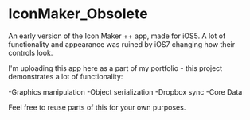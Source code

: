 IconMaker_Obsolete
==================

An early version of the Icon Maker ++ app, made for iOS5. A lot of functionality and appearance was ruined by iOS7 changing how their controls look.

I'm uploading this app here as a part of my portfolio - this project demonstrates a lot of functionality:

-Graphics manipulation
-Object serialization
-Dropbox sync
-Core Data

Feel free to reuse parts of this for your own purposes.
